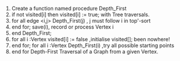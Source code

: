 1. Create a function named procedure Depth_First
2. if not visited[i] then visited[i] := true; with Tree traversals.
3. for all edge <i,j> Depth_First(j) , j must follow i in top'-sort
4. end for; save(i), record or process Vertex i
5. end Depth_First;
6. for all i :Vertex visited[i] := false ,initialise visited[]; been nowhere!
7. end for; for all i :Vertex Depth_First(i) ,try all possible starting points
8. end for Depth-First Traversal of a Graph from a given Vertex.
